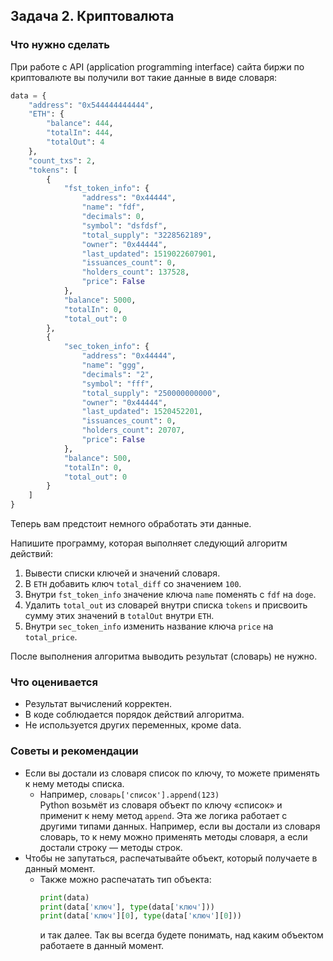 ## Задача 2. Криптовалюта
### Что нужно сделать
При работе с API (application programming interface) сайта биржи по криптовалюте вы получили вот такие данные в виде словаря:

```python
data = {
    "address": "0x544444444444",
    "ETH": {
        "balance": 444,
        "totalIn": 444,
        "totalOut": 4
    },
    "count_txs": 2,
    "tokens": [
        {
            "fst_token_info": {
                "address": "0x44444",
                "name": "fdf",
                "decimals": 0,
                "symbol": "dsfdsf",
                "total_supply": "3228562189",
                "owner": "0x44444",
                "last_updated": 1519022607901,
                "issuances_count": 0,
                "holders_count": 137528,
                "price": False
            },
            "balance": 5000,
            "totalIn": 0,
            "total_out": 0
        },
        {
            "sec_token_info": {
                "address": "0x44444",
                "name": "ggg",
                "decimals": "2",
                "symbol": "fff",
                "total_supply": "250000000000",
                "owner": "0x44444",
                "last_updated": 1520452201,
                "issuances_count": 0,
                "holders_count": 20707,
                "price": False
            },
            "balance": 500,
            "totalIn": 0,
            "total_out": 0
        }
    ]
}
```

Теперь вам предстоит немного обработать эти данные.

Напишите программу, которая выполняет следующий алгоритм действий:

1. Вывести списки ключей и значений словаря.
2. В `ETH` добавить ключ `total_diff` со значением `100`.
3. Внутри `fst_token_info` значение ключа `name` поменять с `fdf` на `doge`.
4. Удалить `total_out` из словарей внутри списка `tokens` и присвоить сумму этих значений в `totalOut` внутри `ETH`.
5. Внутри `sec_token_info` изменить название ключа `price` на `total_price`.

После выполнения алгоритма выводить результат (словарь) не нужно.
### Что оценивается
- Результат вычислений корректен.
- В коде соблюдается порядок действий алгоритма.
- Не используется других переменных, кроме data.

### Советы и рекомендации
- Если вы достали из словаря список по ключу, то можете применять к нему методы списка. 
  - Например, `словарь['список'].append(123)`  
    Python возьмёт из словаря объект по ключу «список» и применит к нему метод `append`. Эта же логика работает с другими типами данных. Например, если вы достали из словаря словарь, то к нему можно применять методы словаря, а если достали строку — методы строк.
- Чтобы не запутаться, распечатывайте объект, который получаете в данный момент. 
  - Также можно распечатать тип объекта:
    ```python
    print(data)
    print(data['ключ'], type(data['ключ']))
    print(data['ключ'][0], type(data['ключ'][0]))
    ```
    и так далее. Так вы всегда будете понимать, над каким объектом работаете в данный момент.
